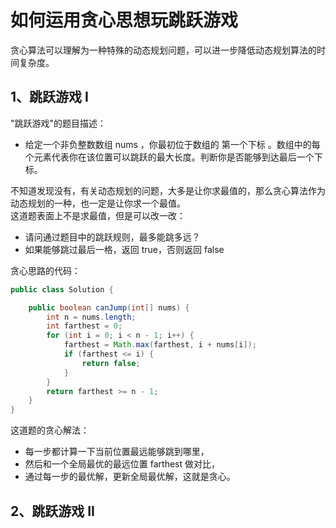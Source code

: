 # 如何运用贪心思想玩跳跃游戏

贪心算法可以理解为一种特殊的动态规划问题，可以进一步降低动态规划算法的时间复杂度。

## 1、跳跃游戏 I
"跳跃游戏"的题目描述：
- 给定一个非负整数数组 nums ，你最初位于数组的 第一个下标 。数组中的每个元素代表你在该位置可以跳跃的最大长度。判断你是否能够到达最后一个下标。

不知道发现没有，有关动态规划的问题，大多是让你求最值的，那么贪心算法作为动态规划的一种，也一定是让你求一个最值。    
这道题表面上不是求最值，但是可以改一改：
- 请问通过题目中的跳跃规则，最多能跳多远？
- 如果能够跳过最后一格，返回 true，否则返回 false

贪心思路的代码：
```java
public class Solution {

    public boolean canJump(int[] nums) {
        int n = nums.length;
        int farthest = 0;
        for (int i = 0; i < n - 1; i++) {
            farthest = Math.max(farthest, i + nums[i]);
            if (farthest <= i) {
                return false;
            }
        }
        return farthest >= n - 1;
    }
}
```
这道题的贪心解法：
- 每一步都计算一下当前位置最远能够跳到哪里，
- 然后和一个全局最优的最远位置 farthest 做对比，
- 通过每一步的最优解，更新全局最优解，这就是贪心。

## 2、跳跃游戏 II

